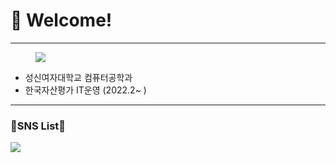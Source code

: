# 👋 Welcome!
---------------------------------------------------------------------------------------
<figure>
    <img src="![image](https://user-images.githubusercontent.com/96809480/164355200-e31df3ed-55c8-43ca-82ad-ab1d5aeaf8f3.png)">
</figure>

- 성신여자대학교 컴퓨터공학과
- 한국자산평가 IT운영 (2022.2~ )
---------------------------------------------------------------------------------------

### 🐾SNS List🐾  

<a href="https://www.notion.so/Engineering-Wiki-06c62d851fb14a84a37bc1133218e2b9" target="_blank"><img src="https://img.shields.io/badge/NOTION-green?style=flat-square&logo=이미지 이름&logoColor=white"/></a>

<!-- <a href="클릭시 이동할 링크" target="_blank"><img src="https://img.shields.io/badge/문자-색코드?style=flat-square&logo=이미지 이름&logoColor=white"/></a> -->
<!--
**saeeun98/saeeun98** is a ✨ _special_ ✨ repository because its `README.md` (this file) appears on your GitHub profile.

Here are some ideas to get you started:

- 🔭 I’m currently working on ...
- 🌱 I’m currently learning ...
- 👯 I’m looking to collaborate on ...
- 🤔 I’m looking for help with ...
- 💬 Ask me about ...
- 📫 How to reach me: ...
- 😄 Pronouns: ...
- ⚡ Fun fact: ...
-->
